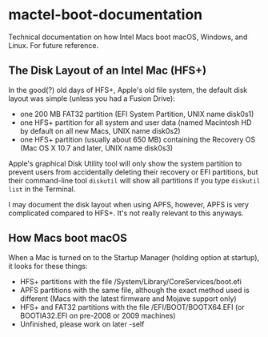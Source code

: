 # mactel-boot-documentation
Technical documentation on how Intel Macs boot macOS, Windows, and Linux. For future reference.

## The Disk Layout of an Intel Mac (HFS+)
In the good(?) old days of HFS+, Apple\'s old file system, the default disk layout was simple (unless you had a Fusion Drive):
- one 200 MB FAT32 partition (EFI System Partition, UNIX name disk0s1)
- one HFS+ partition for all system and user data (named Macintosh HD by default on all new Macs, UNIX name disk0s2)
- one HFS+ partition (usually about 650 MB) containing the Recovery OS (Mac OS X 10.7 and later, UNIX name disk0s3)

Apple\'s graphical Disk Utility tool will only show the system partition to prevent users from accidentally deleting their recovery or EFI partitions, but their command-line tool `diskutil` will show all partitions if you type `diskutil list` in the Terminal.

I may document the disk layout when using APFS, however, APFS is very complicated compared to HFS+. It's not really relevant to this anyways.

## How Macs boot macOS
When a Mac is turned on to the Startup Manager (holding option at startup), it looks for these things:

- HFS+ partitions with the file /System/Library/CoreServices/boot.efi
- APFS partitions with the same file, although the exact method used is different (Macs with the latest firmware and Mojave support only)
- HFS+ and FAT32 partitions with the file /EFI/BOOT/BOOTX64.EFI (or BOOTIA32.EFI on pre-2008 or 2009 machines)
- Unfinished, please work on later -self
